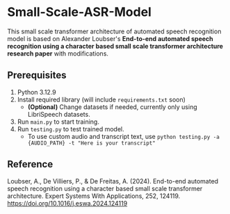 # Small-Scale-ASR-Model
This small scale transformer architecture of automated speech recognition model is based on Alexander Loubser's **End-to-end automated speech recognition using a character based small scale transformer architecture research paper** with modifications.

## Prerequisites
1. Python 3.12.9
2. Install required library (will include `requirements.txt` soon)
    - **(Optional)** Change datasets if needed, currently only using LibriSpeech datasets.
4. Run `main.py` to start training.
5. Run `testing.py` to test trained model.
    - To use custom audio and transcript text, use `python testing.py -a {AUDIO_PATH} -t "Here is your transcript"`

## Reference
Loubser, A., De Villiers, P., & De Freitas, A. (2024). End-to-end automated speech recognition using a character based small scale transformer architecture. Expert Systems With Applications, 252, 124119. https://doi.org/10.1016/j.eswa.2024.124119
